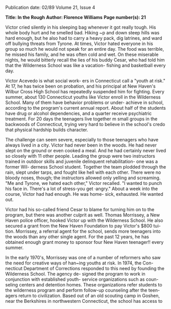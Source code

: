 Publication date: 02/89
Volume 21, Issue 4

**Title: In the Rough**
**Author: Florence Williams**
**Page number(s): 21**

Victor cried silently in his sleeping bag 
whenever it got really tough. His 
whole body hurt and he smelled bad. 
Hiking ~p and down steep hills was 
hard enough, but he also had to carry a 
heavy pack, dig latrines, and ward off 
bullying threats from Tyrone. At 
times, Victor hated everyone in his 
group so much he would not speak for 
an entire day. The food was terrible, 
he missed his family, and he was often 
cold and wet. On these miserable 
nights, he would bitterly recall the lies 
of his buddy Cesar, who had told him 
that the Wilderness School was like a 
vacation- fishing and basketball every 
day. 


Victor Acevedo is what social work-
ers in Connecticut call a "youth at 
risk." At 17, he has twice been on 
probation, and his principal at New 
Haven's Wilbur Cross High School has 
repeatedly suspended him for fighting. 
Every summer, about 130 Connecticut 
youths 
like Victor enroll 
in the 
Wilderness School. Many of them 
have behavior problems or under-
achieve in school, according to the 
program's current annual report. 
About half of the students have drug or 
alcohol dependencies, and a quarter 
receive psychiatric treatment. For 20 
days the teenagers live together m 
small groups in the backwoods of 
Connecticut, trying very hard to 
believe in the school's credo that 
physical hardship builds character. 


The challenge can seem severe, 
especially to those teenagers who have 
always lived in a city. Victor had never 
been in the woods. He had never slept 
on the ground or even cooked a meal. 
And he had certainly never lived so 
closely with 11 other people. Leading the 
group were two instructors trained in 
outdoor skills and juvenile delinquent 
rehabilitation- one was a former Wil-
derness School student. Together the 
team plodded through the rain, slept 
under tarps, and fought like hell with 
each other. There were no bloody 
noses, though; the instructors allowed 
only yelling and screaming. "Me and 
Tyrone, we hated each other," Victor 
recalled. "I wanted to punch his face 
in. There's a lot of stress-you get 
·angry." About a week into the course, 
Victor had had enough. He was home-
sick, exhausted. He wanted out. 


Victor had his so-called friend Cesar 
to blame for turning him on to the 
program, but there was another culprit 
as well. Thomas Morrissey, a New 
Haven police officer, hooked Victor up 
with the Wilderness School. He also 
secured a grant from the New Haven 
Foundation to pay Victor's $800 tui-
tion. Morrissey, a referral agent for 
the school, sends more teenagers into 
the woods than any other single agent. 
For the past 12 years, he has obtained 
enough grant money to sponsor four 
New Haven teenager!! every summer. 


In the early 1970's, Morrissey was 
one of a number of reformers who saw 
the need for creative ways of han~ing 
youths at risk. In 1974, the Con-
necticut Department of Corrections 
responded to this need by founding the 
Wilderness School. The agency de-
signed the program 
to work 
in 
conjunction with established youth-
service organizations such as coun-
seling centers and detention homes. 
These organizations refer students to 
the wilderness program and perform 
follow-up counseling after the teen-
agers return to civilization. Based out 
of an old scouting camp in Goshen, 
near the Berkshires in northwestern 
Connecticut, the school has access to